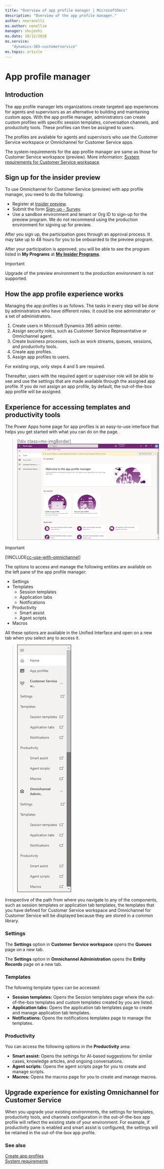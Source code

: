 ```yaml
---
title: "Overview of app profile manager | MicrosoftDocs"
description: "Overview of the app profile manager."
author: neeranelli
ms.author: nenellim
manager: shujoshi
ms.date: 10/12/2020
ms.service: 
   "dynamics-365-customerservice"
ms.topic: article
---
```


# App profile manager

## Introduction

The app profile manager lets organizations create targeted app experiences for agents and supervisors as an alternative to building and maintaining custom apps. With the app profile manager, administrators can create custom profiles with specific session templates, conversation channels, and productivity tools. These profiles can then be assigned to users.

The profiles are available for agents and supervisors who use the Customer Service workspace or Omnichannel for Customer Service apps.

The system requirements for the app profile manager are same as those for Customer Service workspace (preview). More information: [System requirements for Customer Service workspace](../customer-service/customer-service-workspace-system-requirements.md)

## Sign up for the insider preview

To use Omnichannel for Customer Service (preview) with app profile manager, you need to do the following:
- Register at [Insider preview](https://experience.dynamics.com/Account/Login/Register?returnUrl=%2Finsider%2F).
- Submit the form [Sign-up - Survey](https://customervoice.microsoft.com/Pages/ResponsePage.aspx?id=v4j5cvGGr0GRqy180BHbR5mjjZ3rRrtBn7meF_Sg_vlURFBMM0g4T1ZIUUIzNFRJSU0yTkhNMlJWWC4u).
-	Use a sandbox environment and tenant or Org ID to sign-up for the preview program. We do not recommend using the production environment for signing up for preview.

After you sign up, the participation goes through an approval process. It may take up to 48 hours for you to be onboarded to the preview program.

After your participation is approved, you will be able to see the program listed in **My Programs** at [**My Insider Programs**](https://experience.dynamics.com/insider/).

> [!IMPORTANT]
> Upgrade of the preview environment to the production environment is not supported.

## How the app profile experience works

Managing the app profiles is as follows. The tasks in every step will be done by administrators who have different roles. It could be one administrator or a set of administrators.

1. Create users in Microsoft Dynamics 365 admin center.
2. Assign security roles, such as Customer Service Representative or Omnichannel agent.
3. Create business processes, such as work streams, queues, sessions, and productivity tools.
4. Create app profiles.
5. Assign app profiles to users.

For existing orgs, only steps 4 and 5 are required.

Thereafter, users with the required agent or supervisor role will be able to see and use the settings that are made available through the assigned app profile. If you do not assign an app profile, by default, the out-of-the-box app profile will be assigned.

## Experience for accessing templates and productivity tools

The Power Apps home page for app profiles is an easy-to-use interface that helps you get started with what you can do on the page.

  > [!div class=mx-imgBorder]
  > ![App profiles home page](media/app-profile-home.png "App profiles home page")

> [!IMPORTANT]
> [!INCLUDE[cc-use-with-omnichannel](../includes/cc-use-with-omnichannel.md)]

The options to access and manage the following entities are available on the left pane of the app profile manager:

- Settings
- Templates
  - Session templates
  - Application tabs
  - Notifications
- Productivity
  - Smart assist
  - Agent scripts
- Macros

All these options are available in the Unified Interface and open on a new tab when you select any to access it.

> ![Navigation menu](media/app-profile-navigation-items.png "App profiles home page")

Irrespective of the path from where you navigate to any of the components, such as session templates or application tab templates, the templates that you have defined for Customer Service workspace and Omnichannel for Customer Service will be displayed because they are stored in a common library.

### Settings

The **Settings** option in **Customer Service workspace** opens the **Queues** page on a new tab.

The **Settings** option in **Omnichannel Administration** opens the **Entity Records** page on a new tab.

### Templates

The following template types can be accessed:

- **Session templates:** Opens the Session templates page where the out-of-the-box templates and custom templates created by you are listed.
- **Application tabs:** Opens the application tab templates page to create and manage application tab templates.
- **Notifications:** Opens the notifications templates page to manage the templates.

### Productivity

You can access the following options in the **Productivity** area:

- **Smart assist:** Opens the settings for AI-based suggestions for similar cases, knowledge articles, and ongoing conversations.
- **Agent scripts:** Opens the agent scripts page for you to create and manage scripts.
- **Macros:** Opens the macros page for you to create and manage macros.

## Upgrade experience for existing Omnichannel for Customer Service

When you upgrade your existing environments, the settings for templates, productivity tools, and channels configuration in the out-of-the-box app profile will reflect the existing state of your environment. For example, if productivity pane is enabled and smart assist is configured, the settings will be retained in the out-of-the-box app profile.

### See also

[Create app profiles](app-profile-manager.md)  
[System requirements](../customer-service/customer-service-workspace-system-requirements.md)  
